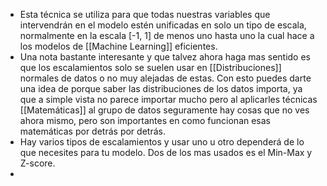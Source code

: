 - Esta técnica se utiliza para que todas nuestras variables que intervendrán en el modelo estén unificadas en solo un tipo de escala, normalmente en la escala [-1, 1] de menos uno hasta uno la cual hace a los modelos de [[Machine Learning]] eficientes.
- Una nota bastante interesante y que talvez ahora haga mas sentido es que los escalamientos solo se suelen usar en [[Distribuciones]] normales de datos o no muy alejadas de estas. Con esto puedes darte una idea de porque saber las distribuciones de los datos importa, ya que a simple vista no parece importar mucho pero al aplicarles técnicas [[Matemáticas]] al grupo de datos seguramente hay cosas que no ves ahora mismo, pero son importantes en como funcionan esas matemáticas por detrás por detrás.
- Hay varios tipos de escalamientos y usar uno u otro dependerá de lo que necesites para tu modelo. Dos de los mas usados es el Min-Max y Z-score.
-